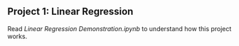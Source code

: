 
## Project 1: Linear Regression
Read *Linear Regression Demonstration.ipynb* to understand how this project works.
